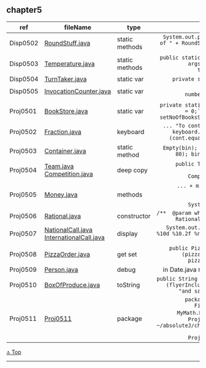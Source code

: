 chapter5
---
[top]: topOfThePage

ref | fileName | type | shown
--- | --- | --- | ---:
Disp0502 | [ RoundStuff.java ]( chapter5/src/RoundStuff.java )      | static methods | `System.out.println("has an area of " + RoundStuff.area(radius) + " square inches.");`
Disp0503 | [ Temperature.java ]( chapter5/src/Temperature.java )    | static methods | `public static void main(String[] args) { ...  degreesC = toCelsius(degreesF);`
Disp0504 | [ TurnTaker.java ]( chapter5/src/TurnTaker.java )        | static var | `private static int turn = 0;`
Disp0505 | [ InvocationCounter.java ]( chapter5/src/InvocationCounter.java ) | static var | `private static int numberOfInvocations = 0;`
 | [  ](  ) |  | 
Proj0501 | [ BookStore.java ]( chapter5/src/BookStore.java )        | static var | `private static int noOfBooksSold = 0;``public static void setNoOfBooksSold(int currSold) {`
Proj0502 | [ Fraction.java ]( chapter5/src/Fraction.java )          | keyboard | `... "To continue: 'Y'?");cont = keyboard.next();toContinue = (cont.equalsIgnoreCase("Y"));`
Proj0503 | [ Container.java ]( chapter5/src/Container.java )        | static method | `Empty(bin); Transfer(tank, bin, 80); bin.displayQuantity();`
Proj0504 | [ Team.java ]( chapter5/src/Team.java ) [ Competition.java ]( chapter5/src/Competition.java )    | deep copy| `public Team(Team obj) { ... competition1 = new Competition(obj.comp...` 
Proj0505 | [ Money.java ]( chapter5/src/Finance/Money.java )        | methods | `... + minus(m1, m2));` `... + m1.minus(m2));` `m1.minusThisBy(m2); System.out.println(m1);`
Proj0506 | [ Rational.java ]( chapter5/src/MyMath/Rational.java )   | constructor | `/**  @param wholeNumber */ public Rational(int wholeNumber) {` 
Proj0507 | [ NationalCall.java ]( chapter5/src/NationalCall.java ) [ InternationalCall.java ]( chapter5/src/InternationalCall.java ) | display | `System.out.printf("%-15s %-15s %10d %10.2f %n",(srcCountryCode + " " + sourceNum),`
Proj0508 | [ PizzaOrder.java ]( chapter5/src/PizzaOrder.java )      | get set | `public Pizza getPizza2() { if (pizza2 != null) { return pizza2;} return null; }`
Proj0509 | [ Person.java ]( chapter5/src/Person.java )              | debug | in Date.java `February` was `Febuary`
Proj0510 | [ BoxOfProduce.java ]( chapter5/src/BoxOfProduce.java )            | toString | `public String toString() { ... if (flyerInclude()) { box = box + "and salsa ... return box;`
Proj0511 | [ Proj0511 ]( chapter5/src/Proj0511/main.java )          | package | `package Proj0511; import Finance.Money; import MyMath.Rational;` `javadoc -d Proj0511Doc -sourcepath ~/absoluteJ/chapter5/chapter5/src -subpackages Proj0511:Finance:MyMath`

[:top: Top](#top)

---
